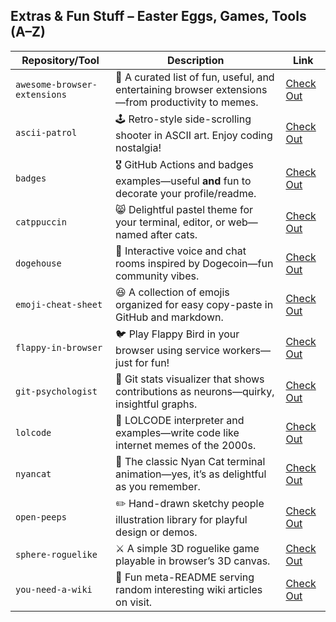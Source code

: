 ## Extras & Fun Stuff – Easter Eggs, Games, Tools (A–Z)

| **Repository/Tool** | **Description** | **Link** |
|---------------------|-----------------|----------|
| `awesome-browser-extensions` | 🧩 A curated list of fun, useful, and entertaining browser extensions—from productivity to memes. | [Check Out](https://github.com/sindresorhus/awesome-browser-extensions) |
| `ascii-patrol` | 🕹️ Retro-style side-scrolling shooter in ASCII art. Enjoy coding nostalgia! | [Check Out](https://github.com/jicefox/ascii-patrol) |
| `badges` | 🎖️ GitHub Actions and badges examples—useful **and** fun to decorate your profile/readme. | [Check Out](https://github.com/Naereen/badges) |
| `catppuccin` | 😸 Delightful pastel theme for your terminal, editor, or web—named after cats. | [Check Out](https://github.com/catppuccin/catppuccin) |
| `dogehouse` | 🐶 Interactive voice and chat rooms inspired by Dogecoin—fun community vibes. | [Check Out](https://github.com/dogehouse/live) |
| `emoji-cheat-sheet` | 😆 A collection of emojis organized for easy copy-paste in GitHub and markdown. | [Check Out](https://github.com/ikatyang/emoji-cheat-sheet) |
| `flappy-in-browser` | 🐦 Play Flappy Bird in your browser using service workers—just for fun! | [Check Out](https://github.com/astashov/flappy-in-browser) |
| `git-psychologist` | 🧠 Git stats visualizer that shows contributions as neurons—quirky, insightful graphs. | [Check Out](https://github.com/jorgebastida/git-psychologist) |
| `lolcode` | 🤪 LOLCODE interpreter and examples—write code like internet memes of the 2000s. | [Check Out](https://github.com/justinmeza/lolcode) |
| `nyancat` | 🌈 The classic Nyan Cat terminal animation—yes, it’s as delightful as you remember. | [Check Out](https://github.com/klange/nyancat) |
| `open-peeps` | ✏️ Hand-drawn sketchy people illustration library for playful design or demos. | [Check Out](https://github.com/prefabpost/open-peeps) |
| `sphere-roguelike` | ⚔️ A simple 3D roguelike game playable in browser’s 3D canvas. | [Check Out](https://github.com/thenodester/sphere-roguelike) |
| `you-need-a-wiki` | 📘 Fun meta-README serving random interesting wiki articles on visit. | [Check Out](https://github.com/kentcdodds/you-need-a-wiki) |
